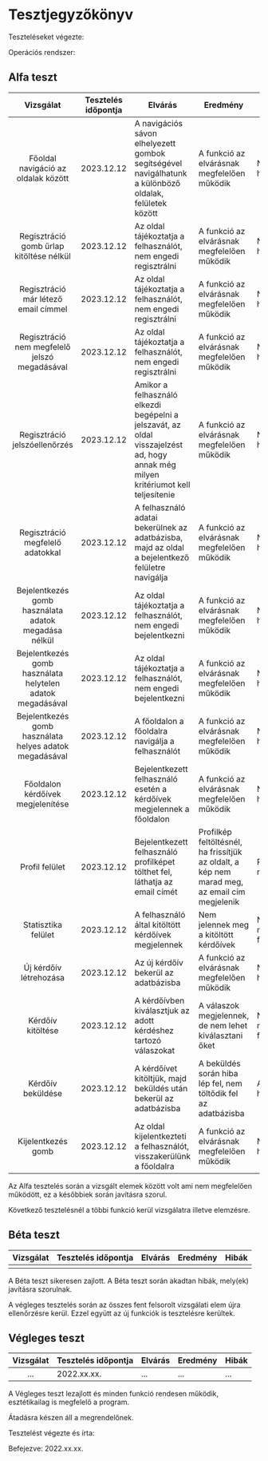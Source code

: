 # Tesztjegyzőkönyv

Teszteléseket végezte:

Operációs rendszer:

## Alfa teszt

| Vizsgálat | Tesztelés időpontja | Elvárás | Eredmény | Hibák |
| :-------: | ------------------- | ------- | -------- | ----- |
| Főoldal navigáció az oldalak között | 2023.12.12 | A navigációs sávon elhelyezett gombok segítségével navigálhatunk a különböző oldalak, felületek között | A funkció az elvárásnak megfelelően működik | Nem találtam hibát |
| Regisztráció gomb űrlap kitöltése nélkül | 2023.12.12 | Az oldal tájékoztatja a felhasználót, nem engedi regisztrálni | A funkció az elvárásnak megfelelően működik | Nem találtam hibát |
| Regisztráció már létező email címmel | 2023.12.12 | Az oldal tájékoztatja a felhasználót, nem engedi regisztrálni | A funkció az elvárásnak megfelelően működik | Nem találtam hibát |
| Regisztráció nem megfelelő jelszó megadásával | 2023.12.12 | Az oldal tájékoztatja a felhasználót, nem engedi regisztrálni | A funkció az elvárásnak megfelelően működik | Nem találtam hibát |
| Regisztráció jelszóellenőrzés | 2023.12.12 | Amikor a felhasználó elkezdi begépelni a jelszavát, az oldal visszajelzést ad, hogy annak még milyen kritériumot kell teljesítenie | A funkció az elvárásnak megfelelően működik | Nem találtam hibát |
| Regisztráció megfelelő adatokkal | 2023.12.12 | A felhasználó adatai bekerülnek az adatbázisba, majd az oldal a bejelentkező felületre navigálja | A funkció az elvárásnak megfelelően működik | Nem találtam hibát |
| Bejelentkezés gomb használata adatok megadása nélkül | 2023.12.12 | Az oldal tájékoztatja a felhasználót, nem engedi bejelentkezni | A funkció az elvárásnak megfelelően működik | Nem találtam hibát |
| Bejelentkezés gomb használata helytelen adatok megadásával | 2023.12.12 | Az oldal tájékoztatja a felhasználót, nem engedi bejelentkezni | A funkció az elvárásnak megfelelően működik | Nem találtam hibát |
| Bejelentkezés gomb használata helyes adatok megadásával | 2023.12.12 | A főoldalon a főoldalra navigálja a felhasználót | A funkció az elvárásnak megfelelően működik | Nem találtam hibát |
| Főoldalon kérdőívek megjelenítése | 2023.12.12 | Bejelentkezett felhasználó esetén a kérdőívek megjelennek a főoldalon | A funkció az elvárásnak megfelelően működik | Nem találtam hibát |
| Profil felület | 2023.12.12 | Bejelentkezett felhasználó profilképet tölthet fel, láthatja az email címét | Profilkép feltöltésnél, ha frissítjük az oldalt, a kép nem marad meg, az email cím megjelenik | Profilkép tárolása nincs kezelve |
| Statisztika felület | 2023.12.12 | A felhasználó által kitöltött kérdőívek megjelennek | Nem jelennek meg a kitöltött kérdőívek | Nincs megvalósítva a funkció |
| Új kérdőív létrehozása | 2023.12.12 | Az új kérdőív bekerül az adatbázisba | A funkció az elvárásnak megfelelően működik | Nem találtam hibát |
| Kérdőív kitöltése | 2023.12.12 | A kérdőívben kiválasztjuk az adott kérdéshez tartozó válaszokat | A válaszok megjelennek, de nem lehet kiválasztani őket | Nincs megvalósítva a funkció |
| Kérdőív beküldése | 2023.12.12 | A kérdőívet kitöltjük, majd beküldés után bekerül az adatbázisba | A beküldés során hiba lép fel, nem töltődik fel az adatbázisba | Adatbáziskezelés hiba |
| Kijelentkezés gomb | 2023.12.12 | Az oldal kijelentkezteti a felhasználót, visszakerülünk a főoldalra | A funkció az elvárásnak megfelelően működik | Nem találtam hibát |

Az Alfa tesztelés során a vizsgált elemek között volt ami nem megfelelően működött, ez a későbbiek során javításra szorul.

Következő tesztelésnél a többi funkció kerül vizsgálatra illetve elemzésre.

## Béta teszt

| Vizsgálat | Tesztelés időpontja | Elvárás | Eredmény | Hibák |
| :-------: | ------------------- | ------- | -------- | ----- |
|           |                     |         |          |       |

A Béta teszt sikeresen zajlott.
A Béta teszt során akadtan hibák, mely(ek) javításra szorulnak.

A végleges tesztelés során az összes fent felsorolt vizsgálati elem újra ellenőrzésre kerül. Ezzel együtt az új funkciók is tesztelésre kerültek.

## Végleges teszt

| Vizsgálat | Tesztelés időpontja | Elvárás | Eredmény | Hibák |
| :-------: | ------------------- | ------- | -------- | ----- |
|    ...    | 2022.xx.xx.         | ...     | ...      | ...   |

A Végleges teszt lezajlott és minden funkció rendesen működik, esztétikailag is megfelelő a program.

Átadásra készen áll a megrendelőnek.

Tesztelést végezte és írta:

Befejezve: 2022.xx.xx.
